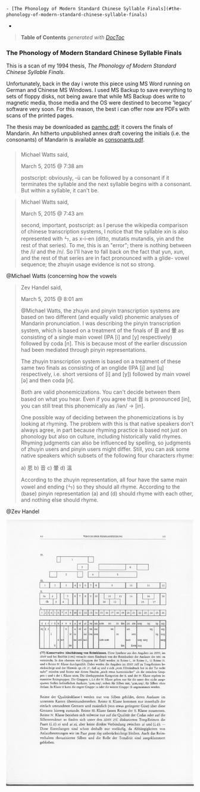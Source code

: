 

	- [The Phonology of Modern Standard Chinese Syllable Finals](#the-phonology-of-modern-standard-chinese-syllable-finals)
- [](#)

> **Table of Contents**  *generated with [DocToc](http://doctoc.herokuapp.com/)*


### The Phonology of Modern Standard Chinese Syllable Finals

This is a scan of my 1994 thesis, *The Phonology of Modern Standard Chinese Syllable Finals*.

Unfortunately, back in the day i wrote this piece using MS Word running on German and Chinese
MS Windows. I used MS Backup to save everything to sets of floppy disks, not being aware
that while MS Backup does write to magnetic media, those media and the OS were destined to become 'legacy'
software very soon. For this reason, the best i can offer now are PDFs with scans of the printed pages.

The thesis may be downloaded as
[pamhc.pdf](https://github.com/loveencounterflow/phonologie-auslaute-chinesisch/releases/download/tr1/pamhc.pdf); it covers the finals of Mandarin. An hitherto unpublished
annex draft covering the initials (i.e. the consonants) of Mandarin is available as
[consonants.pdf](https://github.com/loveencounterflow/phonologie-auslaute-chinesisch/releases/download/tr1/consonants.pdf).


###


> Michael Watts said,
>
> March 5, 2015 @ 7:38 am
>
> postscript: obviously, -ü can be followed by a consonant if it terminates the syllable and the next
> syllable begins with a consonant. But within a syllable, it can't be.


> Michael Watts said,
>
> March 5, 2015 @ 7:43 am
>
> second, important, postscript: as I peruse the wikipedia comparison of chinese transcription systems, I
> notice that the syllable xin is also represented with ㄣ, as x-i-en (ditto, mutatis mutandis, yin and the
> rest of that series). To me, this is an "error"; there is nothing between the /i/ and the /n/. So I'll have
> to fall back on the fact that yun, xun, and the rest of that series are in fact pronounced with a glide-
> vowel sequence; the zhuyin usage evidence is not so strong.


@Michael Watts (concerning how the vowels


> Zev Handel said,
>
> March 5, 2015 @ 8:01 am
>
> @Michael Watts, the zhuyin and pinyin transcription systems are based on two different (and equally valid)
> phonemic analyses of Mandarin pronunciation. I was describing the pinyin transcription system, which is
> based on a treatment of the finals of 音 and 暈 as consisting of a single main vowel (IPA [i] and [y]
> respectively) followed by coda [n]. This is because most of the earlier discussion had been mediated
> through pinyin representations.
>
> The zhuyin transcription system is based on a treatment of these same two finals as consisting of an onglide
> (IPA [j] and [ɥ] respectively, i.e. short versions of [i] and [y]) followed by main vowel [ə] and then coda
> [n].
>
> Both are valid phonemicizations. You can't decide between them based on what you hear. Even if you agree
> that 音 is pronounced [in], you can still treat this phonemically as /iən/ -> [in].
>
> One possible way of deciding between the phonemicizations is by looking at rhyming. The problem with this is
> that native speakers don't always agree, in part because rhyming practice is based not just on phonology but
> also on culture, including historically valid rhymes. Rhyming judgments can also be influenced by spelling,
> so judgments of zhuyin users and pinyin users might differ. Still, you can ask some native speakers which
> subsets of the following four characters rhyme:
>
> a) 恩
> b) 音
> c) 暈
> d) 溫
>
> According to the zhuyin representation, all four have the same main vowel and ending (ㄣ) so they should all
> rhyme. According to the (base) pinyin representation (a) and (d) should rhyme with each other, and nothing
> else should rhyme.

@Zev Handel

![Rime Classes](https://github.com/loveencounterflow/phonologie-auslaute-chinesisch/raw/master/originals/pamhc-part1-p115-ch08.jpg)


